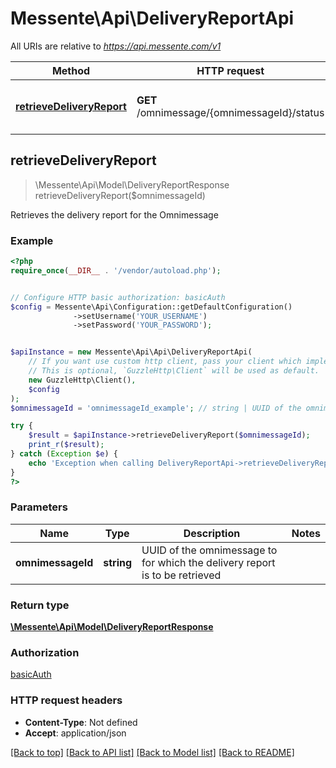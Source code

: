 # Messente\Api\DeliveryReportApi

All URIs are relative to *https://api.messente.com/v1*

Method | HTTP request | Description
------------- | ------------- | -------------
[**retrieveDeliveryReport**](DeliveryReportApi.md#retrieveDeliveryReport) | **GET** /omnimessage/{omnimessageId}/status | Retrieves the delivery report for the Omnimessage



## retrieveDeliveryReport

> \Messente\Api\Model\DeliveryReportResponse retrieveDeliveryReport($omnimessageId)

Retrieves the delivery report for the Omnimessage

### Example

```php
<?php
require_once(__DIR__ . '/vendor/autoload.php');


// Configure HTTP basic authorization: basicAuth
$config = Messente\Api\Configuration::getDefaultConfiguration()
              ->setUsername('YOUR_USERNAME')
              ->setPassword('YOUR_PASSWORD');


$apiInstance = new Messente\Api\Api\DeliveryReportApi(
    // If you want use custom http client, pass your client which implements `GuzzleHttp\ClientInterface`.
    // This is optional, `GuzzleHttp\Client` will be used as default.
    new GuzzleHttp\Client(),
    $config
);
$omnimessageId = 'omnimessageId_example'; // string | UUID of the omnimessage to for which the delivery report is to be retrieved

try {
    $result = $apiInstance->retrieveDeliveryReport($omnimessageId);
    print_r($result);
} catch (Exception $e) {
    echo 'Exception when calling DeliveryReportApi->retrieveDeliveryReport: ', $e->getMessage(), PHP_EOL;
}
?>
```

### Parameters


Name | Type | Description  | Notes
------------- | ------------- | ------------- | -------------
 **omnimessageId** | **string**| UUID of the omnimessage to for which the delivery report is to be retrieved |

### Return type

[**\Messente\Api\Model\DeliveryReportResponse**](../Model/DeliveryReportResponse.md)

### Authorization

[basicAuth](../../README.md#basicAuth)

### HTTP request headers

- **Content-Type**: Not defined
- **Accept**: application/json

[[Back to top]](#) [[Back to API list]](../../README.md#documentation-for-api-endpoints)
[[Back to Model list]](../../README.md#documentation-for-models)
[[Back to README]](../../README.md)

